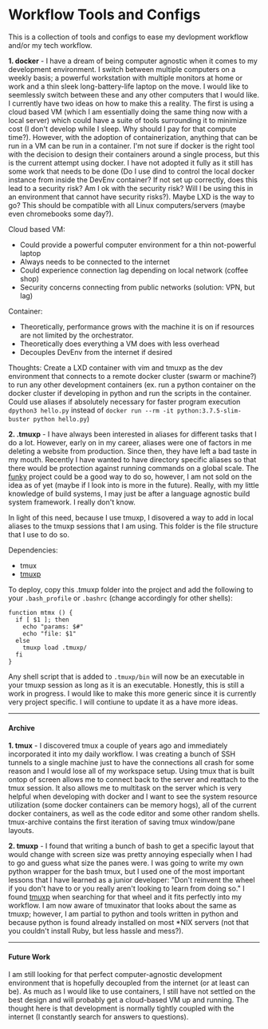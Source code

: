 # Workflow Tools and Configs

This is a collection of tools and configs to ease my devlopment workflow and/or
my tech workflow.

**1. docker** - I have a dream of being computer agnostic when it comes to my
development environment. I switch between multiple computers on a weekly basis; 
a powerful workstation with multiple monitors at home or work and a thin sleek
long-battery-life laptop on the move. I would like to seemlessly switch between
these and any other computers that I would like. I currently have two ideas on 
how to make this a reality. The first is using a cloud based VM (which I am 
essentially doing the same thing now with a local server) which could have a 
suite of tools surrounding it to minimize cost (I don't develop while I sleep. 
Why should I pay for that compute time?). However, with the adoption of 
containerization, anything that can be run in a VM can be run in a container. 
I'm not sure if docker is the right tool with the decision to design their 
containers around a single process, but this is the current attempt using 
docker. I have not adopted it fully as it still has some work that needs to be 
done (Do I use dind to control the local docker instance from inside the DevEnv 
container? If not set up correctly, does this lead to a security risk? Am I ok 
with the security risk? Will I be using this in an environment that cannot have 
security risks?). Maybe LXD is the way to go? This should be compatible with all
Linux computers/servers (maybe even chromebooks some day?).

Cloud based VM:
- Could provide a powerful computer environment for a thin not-powerful laptop
- Always needs to be connected to the internet
- Could experience connection lag depending on local network (coffee shop)
- Security concerns connecting from public networks (solution: VPN, but lag)

Container:
- Theoretically, performance grows with the machine it is on if resources are
not limited by the orchestrator.
- Theoretically does everything a VM does with less overhead
- Decouples DevEnv from the internet if desired

Thoughts: Create a LXD container with vim and tmuxp as the dev environment that
connects to a remote docker cluster (swarm or machine?) to run any other 
development containers (ex. run a python container on the docker cluster if
developing in python and run the scripts in the container. Could use aliases if
absolutely necessary for faster program execution `dpython3 hello.py` instead of 
`docker run --rm -it python:3.7.5-slim-buster python hello.py`)

**2. .tmuxp** - I have always been interested in aliases for different tasks that
I do a lot. However, early on in my career, aliases were one of factors in me
deleting a website from production. Since then, they have left a bad taste in my
mouth. Recently I have wanted to have directory specific aliases so that there 
would be protection against running commands on a global scale. The 
[funky](https://github.com/bbugyi200/funky) project could be a good way to do so,
however, I am not sold on the idea as of yet (maybe if I look into is more in the 
future). Really, with my little knowledge of build systems, I may just be after a
language agnostic build system framework. I really don't know.

In light of this need, because I use tmuxp, I disovered a way to add in local 
aliases to the tmuxp sessions that I am using. This folder is the file structure
that I use to do so. 

Dependencies:
- tmux
- [tmuxp](https://github.com/tmux-python/tmuxp)

To deploy, copy this .tmuxp folder into the project and add
the following to your `.bash_profile` or `.bashrc` (change accordingly for other
shells):
```
function mtmx () {
  if [ $1 ]; then
    echo "params: $#"
    echo "file: $1"
  else
    tmuxp load .tmuxp/
  fi
}
```

Any shell script that is added to `.tmuxp/bin` will now be an executable in your
tmuxp session as long as it is an executable. Honestly, this is still a work in 
progress. I would like to make this more generic since it is currently very project 
specific. I will contiune to update it as a have more ideas.

---

#### Archive

**1. tmux** - I discovered tmux a couple of years ago and immediately 
incorporated it into my daily workflow. I was creating a bunch of SSH tunnels
to a single machine just to have the connections all crash for some reason and I
would lose all of my workspace setup. Using tmux that is built ontop of screen 
allows me to connect back to the server and reattach to the tmux session. It 
also allows me to multitask on the server which is very helpful when developing
with docker and I want to see the system resource utilization (some docker 
containers can be memory hogs), all of the current docker containers, as well as
the code editor and some other random shells. tmux-archive contains the first
iteration of saving tmux window/pane layouts. 

**2. tmuxp** - I found that writing a bunch of bash to get a specific layout that 
would change with screen size was pretty annoying especially when I had to go
and guess what size the panes were. I was going to write my own python wrapper
for the bash tmux, but I used one of the most important lessons that I have 
learned as a junior developer: "Don't reinvent the wheel if you don't have to or
you really aren't looking to learn from doing so." I found 
[tmuxp](https://github.com/tmux-python/tmuxp) when searching for that wheel and
it fits perfectly into my workflow. I am now aware of tmuxinator that looks
about the same as tmuxp; however, I am partial to python and tools written in 
python and because python is found already installed on most *NIX servers (not that
you couldn't install Ruby, but less hassle and mess?).

--- 

#### Future Work

I am still looking for that perfect computer-agnostic development environment 
that is hopefully decoupled from the internet (or at least can be). As much as
I would like to use containers, I still have not settled on the best design and
will probably get a cloud-based VM up and running. The thought here is that
development is normally tightly coupled with the internet (I constantly search 
for answers to questions).
